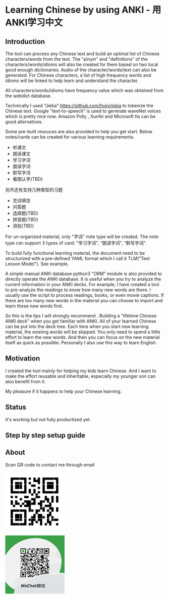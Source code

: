 # Learning Chinese by using ANKI - 用ANKI学习中文

## Introduction

The tool can process any Chinese text and build an optimal list of Chinese characters/words from the text. The "pinyin" and "definitions" of the characters/words/idioms will also be created for them based on two local good enough dictionaries. Audio of the character/words/text can also be generated. For Chinese characters, a list of high frequency words and idioms will be linked to help learn and understand the character.

All characters/words/idioms have frequency value which was obtained from the webdict database.

Technically I used "Jieba" https://github.com/fxsjy/jieba to tokenize the Chinese text.  Google "text-to-speech" is used to generate waveNet voices which is pretty nice now. Amazon Polly , Xunfei and Microsoft tts can be good alternatives.

Some pre-built resouces are also provided to help you get start. Below notes/cards can be created for various learning requirements.

* 听课文
* 朗读课文
* 学习字词
* 朗读字词
* 默写字词
* 看图认字(TBD)

另外还有支持几种类型的习题

* 完词填空
* 问答题
* 选择题(TBD)
* 拼音题(TBD)
* 测验(TBD)


For un-organized material, only "字词" note type will be created. The note type can support 3 types of card: "学习字词", “朗读字词", “默写字词". 

To build fully functional learning material, the document need to be structurized with a pre-defined YAML format which I call it TLM("Text Lesson Model"). See example.

A simple manual ANKI database python3 "ORM" module is also provided to directly operate the ANKI database. It is useful when you try to analyze the current information in your ANKI decks. For example, I have created a tool to pre-analyze the readings to know how many new words are there. I usually use the script to process readings, books, or even movie captions. If there are too many new words in the material you can choose to import and learn these new words first.

So this is the tips I will strongly recommend . Building a "lifetime Chinese ANKI deck" when you get familiar with ANKI. All of your learned Chinese can be put into the deck tree. Each time when you start new learning material, the existing words will be skipped. You only need to spend a little effort to learn the new words. And then you can focus on the new material itself as quick as possible. Personally I also use this way to learn English. 


## Motivation

I created the tool mainly for helping my kids learn Chinese. And I want to make the effort reusable and inheritable, especially my younger son can also benefit from it.

My pleasure if it happens to help your Chinese learning.

## Status

It's working but not fully productized yet.

## Step by step setup guide


## About

Scan QR code to contact me through email

![alt text](./misc/em.png)

![alt text](./misc/wchat.png)

